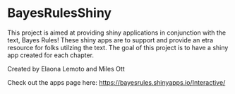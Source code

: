 # BayesRulesShiny

This project is aimed at providing shiny applications in conjunction with the text, Bayes Rules! These shiny apps are to support and provide an etra resource for folks utilzing the text. The goal of this project is to have a shiny app created for each chapter.

Created by Elaona Lemoto and Miles Ott

Check out the apps page here: https://bayesrules.shinyapps.io/Interactive/

